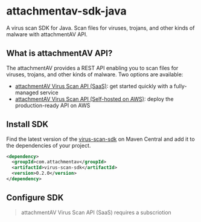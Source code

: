 # attachmentav-sdk-java
A virus scan SDK for Java. Scan files for viruses, trojans, and other kinds of malware with attachmentAV API.

## What is attachmentAV API?
The attachmentAV provides a REST API enabling you to scan files for viruses, trojans, and other kinds of malware. Two options are available:

* [attachmentAV Virus Scan API (SaaS)](https://attachmentav.com/help/virus-malware-scan-api/setup-guide/): get started quickly with a fully-managed service
* [attachmentAV Virus Scan API (Self-hosted on AWS)](https://attachmentav.com/help/virus-malware-scan-api-aws/setup-guide/): deploy the production-ready API on AWS

## Install SDK

Find the latest version of the [virus-scan-sdk](https://central.sonatype.com/artifact/com.attachmentav/virus-scan-sdk) on Maven Central and add it to the dependencies of your project.

```xml
<dependency>
  <groupId>com.attachmentav</groupId>
  <artifactId>virus-scan-sdk</artifactId>
  <version>0.2.0</version>
</dependency>
```

## Configure SDK

> attachmentAV Virus Scan API (SaaS) requires a subscriotion